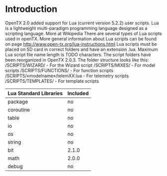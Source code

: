 # Introduction

OpenTX 2.0 added support for Lua (current version 5.2.2) user scripts.
Lua is a lightweight multi-paradigm programming language designed as a scripting language. More at Wikipedia
There are several types of Lua scripts used in openTX. More general information about Lua scripts can be found on page http://www.open-tx.org/lua-instructions.html
Lua scripts must be placed on SD card in correct folders and have an extension .lua. Maximum Lua script file name length is TODO characters. The script folders have been reorganized in OpenTX 2.0.3. The folder structure looks like this:
/SCRIPTS/WIZARD/ - For the Wizard script
/SCRIPTS/MIXES/ - For model scripts
/SCRIPTS/FUNCTIONS/ - For function scripts
/SCRIPTS/«modelname»/telemXX.lua - For telemetry scripts
/SCRIPTS/TEMPLATES/ - For template scripts

| Lua Standard Libraries | Included |
| -- | -- |
| package | no |
| coroutine | no |
| table | no |
| io | no |
| os | no |
| string | no |
| bit | 2.1.0 |
| math | 2.0.0 |
| debug | no |


